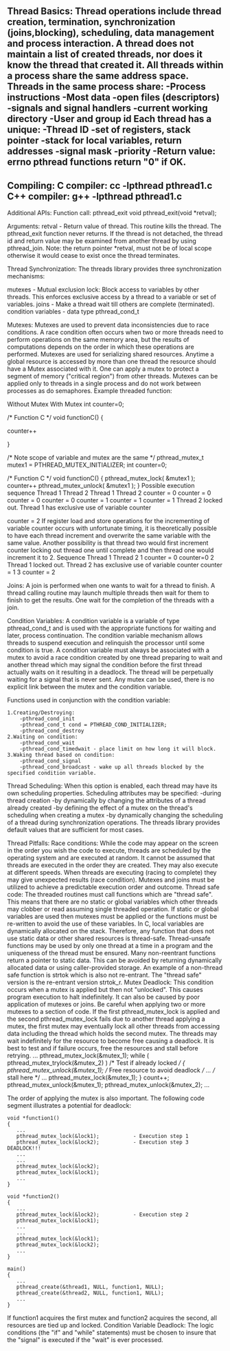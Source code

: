 Thread Basics:
Thread operations include thread creation, termination, synchronization (joins,blocking), scheduling, data management and process interaction.
A thread does not maintain a list of created threads, nor does it know the thread that created it.
All threads within a process share the same address space.
Threads in the same process share:
-Process instructions
-Most data
-open files (descriptors)
-signals and signal handlers
-current working directory
-User and group id
Each thread has a unique:
-Thread ID
-set of registers, stack pointer
-stack for local variables, return addresses
-signal mask
-priority
-Return value: errno
pthread functions return "0" if OK.
-------
Compiling:
C compiler: cc -lpthread pthread1.c
C++ compiler: g++ -lpthread pthread1.c
-------
Additional APIs:
Function call: pthread_exit
    void pthread_exit(void *retval);
    
Arguments:
retval - Return value of thread.
This routine kills the thread. The pthread_exit function never returns. If the thread is not detached, the thread id and return value may be examined from another thread by using pthread_join.
Note: the return pointer *retval, must not be of local scope otherwise it would cease to exist once the thread terminates.

Thread Synchronization:
The threads library provides three synchronization mechanisms:

mutexes - Mutual exclusion lock: Block access to variables by other threads. This enforces exclusive access by a thread to a variable or set of variables.
joins - Make a thread wait till others are complete (terminated).
condition variables - data type pthread_cond_t

Mutexes:
Mutexes are used to prevent data inconsistencies due to race conditions. A race condition often occurs when two or more threads need to perform operations on the same memory area, but the results of computations depends on the order in which these operations are performed. Mutexes are used for serializing shared resources. Anytime a global resource is accessed by more than one thread the resource should have a Mutex associated with it. One can apply a mutex to protect a segment of memory ("critical region") from other threads. Mutexes can be applied only to threads in a single process and do not work between processes as do semaphores.
Example threaded function:

Without Mutex	With Mutex
int counter=0;

/* Function C */
void functionC()
{

   counter++

}
                
/* Note scope of variable and mutex are the same */
pthread_mutex_t mutex1 = PTHREAD_MUTEX_INITIALIZER;
int counter=0;

/* Function C */
void functionC()
{
   pthread_mutex_lock( &mutex1 );
   counter++
   pthread_mutex_unlock( &mutex1 );
}
Possible execution sequence
Thread 1	Thread 2	Thread 1	Thread 2
counter = 0	counter = 0	counter = 0	counter = 0
counter = 1	counter = 1	counter = 1	Thread 2 locked out.
Thread 1 has exclusive use of variable counter



counter = 2
If register load and store operations for the incrementing of variable counter occurs with unfortunate timing, it is theoretically possible to have each thread increment and overwrite the same variable with the same value. Another possibility is that thread two would first increment counter locking out thread one until complete and then thread one would increment it to 2.
Sequence	Thread 1	Thread 2
1	counter = 0	counter=0
2	Thread 1 locked out.
Thread 2 has exclusive use of variable counter	counter = 1
3	counter = 2	

Joins:
A join is performed when one wants to wait for a thread to finish. 
A thread calling routine may launch multiple threads then wait for them to finish to get the results. 
One wait for the completion of the threads with a join.

Condition Variables:
A condition variable is a variable of type pthread_cond_t and is used with the appropriate functions for waiting and later, process continuation. The condition variable mechanism allows threads to suspend execution and relinquish the processor until some condition is true. A condition variable must always be associated with a mutex to avoid a race condition created by one thread preparing to wait and another thread which may signal the condition before the first thread actually waits on it resulting in a deadlock. The thread will be perpetually waiting for a signal that is never sent. Any mutex can be used, there is no explicit link between the mutex and the condition variable.

Functions used in conjunction with the condition variable:

	1.Creating/Destroying:
		-pthread_cond_init
		-pthread_cond_t cond = PTHREAD_COND_INITIALIZER;
		-pthread_cond_destroy
	2.Waiting on condition:
		-pthread_cond_wait
		-pthread_cond_timedwait - place limit on how long it will block.
	3.Waking thread based on condition:
		-pthread_cond_signal
		-pthread_cond_broadcast - wake up all threads blocked by the specified condition variable.
		
Thread Scheduling:
When this option is enabled, each thread may have its own scheduling properties. 
Scheduling attributes may be specified:
	-during thread creation
		-by dynamically by changing the attributes of a thread already created
		-by defining the effect of a mutex on the thread's scheduling when creating a mutex
		-by dynamically changing the scheduling of a thread during synchronization operations.
The threads library provides default values that are sufficient for most cases.

Thread Pitfalls:
Race conditions: While the code may appear on the screen in the order you wish the code to execute, threads are scheduled by the operating system and are executed at random. It cannot be assumed that threads are executed in the order they are created. They may also execute at different speeds. When threads are executing (racing to complete) they may give unexpected results (race condition). Mutexes and joins must be utilized to achieve a predictable execution order and outcome.
Thread safe code: The threaded routines must call functions which are "thread safe". This means that there are no static or global variables which other threads may clobber or read assuming single threaded operation. If static or global variables are used then mutexes must be applied or the functions must be re-written to avoid the use of these variables. In C, local variables are dynamically allocated on the stack. Therefore, any function that does not use static data or other shared resources is thread-safe. Thread-unsafe functions may be used by only one thread at a time in a program and the uniqueness of the thread must be ensured. Many non-reentrant functions return a pointer to static data. This can be avoided by returning dynamically allocated data or using caller-provided storage. An example of a non-thread safe function is strtok which is also not re-entrant. The "thread safe" version is the re-entrant version strtok_r.
Mutex Deadlock: This condition occurs when a mutex is applied but then not "unlocked". This causes program execution to halt indefinitely. It can also be caused by poor application of mutexes or joins. Be careful when applying two or more mutexes to a section of code. If the first pthread_mutex_lock is applied and the second pthread_mutex_lock fails due to another thread applying a mutex, the first mutex may eventually lock all other threads from accessing data including the thread which holds the second mutex. The threads may wait indefinitely for the resource to become free causing a deadlock. It is best to test and if failure occurs, free the resources and stall before retrying.
    ...
    pthread_mutex_lock(&mutex_1);
    while ( pthread_mutex_trylock(&mutex_2) )  /* Test if already locked   */
    {
       pthread_mutex_unlock(&mutex_1);  /* Free resource to avoid deadlock */
       ...
       /* stall here   */
       ...
       pthread_mutex_lock(&mutex_1);
    }
    count++;
    pthread_mutex_unlock(&mutex_1);
    pthread_mutex_unlock(&mutex_2);
    ...
    
The order of applying the mutex is also important. The following code segment illustrates a potential for deadlock:

    void *function1()
    {
       ...
       pthread_mutex_lock(&lock1);           - Execution step 1
       pthread_mutex_lock(&lock2);           - Execution step 3 DEADLOCK!!!
       ...
       ...
       pthread_mutex_lock(&lock2);
       pthread_mutex_lock(&lock1);
       ...
    } 

    void *function2()
    {
       ...
       pthread_mutex_lock(&lock2);           - Execution step 2
       pthread_mutex_lock(&lock1);
       ...
       ...
       pthread_mutex_lock(&lock1);
       pthread_mutex_lock(&lock2);
       ...
    } 
  
    main()
    {
       ...
       pthread_create(&thread1, NULL, function1, NULL);
       pthread_create(&thread2, NULL, function1, NULL);
       ...
    }
    
If function1 acquires the first mutex and function2 acquires the second, all resources are tied up and locked.
Condition Variable Deadlock: The logic conditions (the "if" and "while" statements) must be chosen to insure that the "signal" is executed if the "wait" is ever processed.
		